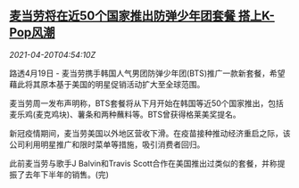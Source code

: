 <!--1618894863000-->
[麦当劳将在近50个国家推出防弹少年团套餐 搭上K-Pop风潮](https://cn.reuters.com/article/mcdonald-s-corpglobal-mts-products-0420-idCNKBS2C70D1)
------

<div><i>2021-04-20T04:54:10Z</i></div><p>路透4月19日 - 麦当劳携手韩国人气男团防弹少年团(BTS)推广一款新套餐，希望藉此将其原本基于美国的明星促销活动扩大至全球范围。</p><p>麦当劳周一发布声明称，BTS套餐将从下月开始在韩国等近50个国家推出，包括麦乐鸡(麦克鸡块)、薯条和两种蘸料等。BTS曾获得格莱美奖提名。</p><p>新冠疫情期间，麦当劳美国以外地区营收下滑。在疫苗接种推动经济重启之际，该公司利用明星推广和限时菜单等措施，吸引消费者回归。</p><p>此前麦当劳与歌手J Balvin和Travis Scott合作在美国推出过类似的套餐，并称提振了去年下半年的销售。(完)</p>
